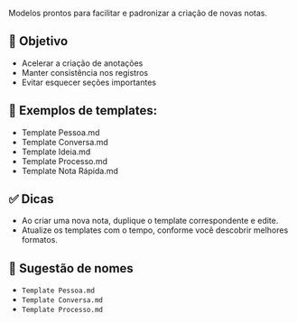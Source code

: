 Modelos prontos para facilitar e padronizar a criação de novas notas.
## 📌 Objetivo

- Acelerar a criação de anotações
- Manter consistência nos registros
- Evitar esquecer seções importantes
## 📎 Exemplos de templates:

- Template Pessoa.md
- Template Conversa.md
- Template Ideia.md
- Template Processo.md
- Template Nota Rápida.md
## ✅ Dicas

- Ao criar uma nova nota, duplique o template correspondente e edite.
- Atualize os templates com o tempo, conforme você descobrir melhores formatos.
## 📎 Sugestão de nomes

- `Template Pessoa.md`
- `Template Conversa.md`
- `Template Processo.md`
